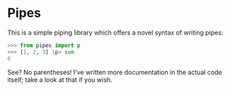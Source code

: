 # Pipes

This is a simple piping library which offers a novel syntax of writing pipes:

```python
>>> from pipes import p
>>> [1, 2, 3] |p> sum
6
```

See? No parentheses! I've written more documentation in the actual code itself; take a look at that if
you wish.
